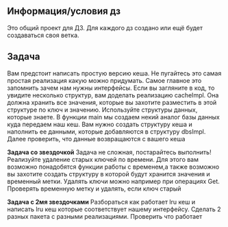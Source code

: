 ## Информация/условия дз

Это общий проект для ДЗ. Для каждого дз создано или ещё будет создаваться своя ветка.

## Задача

Вам предстоит написать простую версию кеша. Не пугайтесь это самая простая реализация какую можно придумать. Самое
главное это запомнить зачем нам нужны интерфейсы. Если вы загляните в код, то увидите несколько структур, вам
доделать реализацию cacheImpl. Она должна хранить все значения, которые вы захотите разместить в этой структуре по
ключ и значению. Используйте структуры данных, которые знаете.
В функции main мы создаем некий аналог базы данных куда передаем наш кеш. Вам нужно создать структуру кеша и
наполнить ее данными, которые добавляются в структуру dbsImpl. Далее проверить, что данные возвращаются с вашего кеша

**Задача со звездочкой**
Задача не сложная, постарайтесь выполнить!
Реализуйте удаление старых ключей по времени. Для этого вам возможно понадобятся функции работы с временем,а также
возможно вы захотите создать структуру в которой будут хранится значения и временный метки.
Удалять ключи можно например при операциях Get. Проверять временную метку и удалять, если ключ старый

**Задача с 2мя звездочками**
Разбораться как работает lru кеш и написать lru кеш которые соответствует нашему интерфейсу. Сделать 2 разных пакета с разными реализациями. Проверить что работает